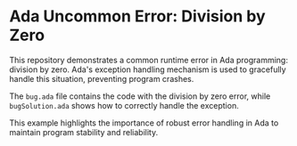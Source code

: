 # Ada Uncommon Error: Division by Zero

This repository demonstrates a common runtime error in Ada programming: division by zero.  Ada's exception handling mechanism is used to gracefully handle this situation, preventing program crashes.

The `bug.ada` file contains the code with the division by zero error, while `bugSolution.ada` shows how to correctly handle the exception.

This example highlights the importance of robust error handling in Ada to maintain program stability and reliability.